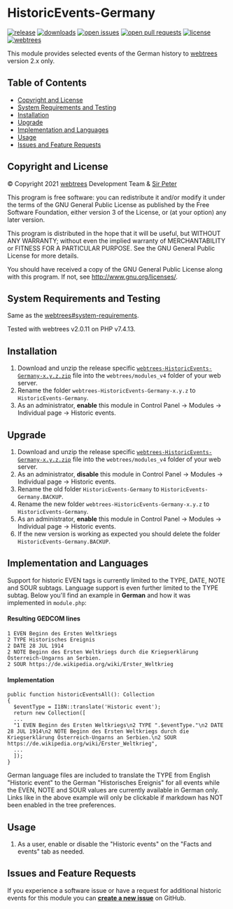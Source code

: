 # HistoricEvents-Germany

[![release](https://img.shields.io/github/v/release/reteP-riS/webtrees-HistoricEvents-Germany)](https://github.com/reteP-riS/webtrees-HistoricEvents-Germany/releases "release")
[![downloads](https://img.shields.io/github/downloads/reteP-riS/webtrees-HistoricEvents-Germany/total.svg)](https://github.com/reteP-riS/webtrees-HistoricEvents-Germany/releases "downloads")
[![open issues](https://img.shields.io/github/issues-raw/reteP-riS/webtrees-HistoricEvents-Germany)](https://github.com/reteP-riS/webtrees-HistoricEvents-Germany/issues?state=open "issues")
[![open pull requests](https://img.shields.io/github/issues-pr-raw/reteP-riS/webtrees-HistoricEvents-Germany)](https://github.com/reteP-riS/webtrees-HistoricEvents-Germany/pulls "pull requests")
[![license](https://img.shields.io/github/license/reteP-riS/webtrees-HistoricEvents-Germany)](https://github.com/reteP-riS/webtrees-HistoricEvents-Germany/blob/main/LICENSE.md "license")
[![webtrees](https://img.shields.io/static/v1?label=webtrees&message=v2.x&color=blue)](https://github.com/fisharebest/webtrees "webtrees")

This module provides selected events of the German history to [webtrees](https://github.com/fisharebest/webtrees) version 2.x only.

## Table of Contents

* [Copyright and License](#copyright-and-license)
* [System Requirements and Testing](#system-requirements-and-testing)
* [Installation](#installation)
* [Upgrade](#upgrade)
* [Implementation and Languages](#implementation-and-languages)
* [Usage](#usage)
* [Issues and Feature Requests](#issues-and-feature-requests)

## Copyright and License

© Copyright 2021 [webtrees](https://github.com/fisharebest/webtrees "webtrees") Development Team & [Sir Peter](https://github.com/reteP-riS/webtrees-HistoricEvents-Germany "Sir Peter")

This program is free software: you can redistribute it and/or modify it under the terms of the GNU General Public License as published by the Free Software Foundation, either version 3 of the License, or (at your option) any later version.

This program is distributed in the hope that it will be useful, but WITHOUT ANY WARRANTY; without even the implied warranty of MERCHANTABILITY or FITNESS FOR A PARTICULAR PURPOSE. See the GNU General Public License for more details.

You should have received a copy of the GNU General Public License along with this program. If not, see <http://www.gnu.org/licenses/>.

## System Requirements and Testing

Same as the [webtrees#system-requirements](https://github.com/fisharebest/webtrees#system-requirements).

Tested with webtrees v2.0.11 on PHP v7.4.13.

## Installation

1. Download and unzip the release specific [`webtrees-HistoricEvents-Germany-x.y.z.zip`](https://github.com/reteP-riS/webtrees-HistoricEvents-Germany/releases "release") file into the `webtrees/modules_v4` folder of your web server.
2. Rename the folder `webtrees-HistoricEvents-Germany-x.y.z` to `HistoricEvents-Germany`.
3. As an administrator, **enable** this module in Control Panel -> Modules -> Individual page -> Historic events.

## Upgrade

1. Download and unzip the release specific [`webtrees-HistoricEvents-Germany-x.y.z.zip`](https://github.com/reteP-riS/webtrees-HistoricEvents-Germany/releases "release") file into the `webtrees/modules_v4` folder of your web server.
2. As an administrator, **disable** this module in Control Panel -> Modules -> Individual page -> Historic events.
3. Rename the old folder `HistoricEvents-Germany` to `HistoricEvents-Germany.BACKUP`.
4. Rename the new folder `webtrees-HistoricEvents-Germany-x.y.z` to `HistoricEvents-Germany`.
5. As an administrator, **enable** this module in Control Panel -> Modules -> Individual page -> Historic events.
6. If the new version is working as expected you should delete the folder `HistoricEvents-Germany.BACKUP`.

## Implementation and Languages

Support for historic EVEN tags is currently limited to the TYPE, DATE, NOTE and SOUR subtags. Language support is even further limited to the TYPE subtag. Below you'll find an example in **German** and how it was implemented in `module.php`:

#### Resulting GEDCOM lines 
    1 EVEN Beginn des Ersten Weltkriegs
    2 TYPE Historisches Ereignis
    2 DATE 28 JUL 1914
    2 NOTE Beginn des Ersten Weltkriegs durch die Kriegserklärung Österreich-Ungarns an Serbien.
    2 SOUR https://de.wikipedia.org/wiki/Erster_Weltkrieg

#### Implementation

    public function historicEventsAll(): Collection
    {
      $eventType = I18N::translate('Historic event');
      return new Collection([
      ...
      "1 EVEN Beginn des Ersten Weltkriegs\n2 TYPE ".$eventType."\n2 DATE 28 JUL 1914\n2 NOTE Beginn des Ersten Weltkriegs durch die Kriegserklärung Österreich-Ungarns an Serbien.\n2 SOUR https://de.wikipedia.org/wiki/Erster_Weltkrieg",
      ...
      ]);
    }

German language files are included to translate the TYPE from English "Historic event" to the German "Historisches Ereignis" for all events while the EVEN, NOTE and SOUR values are currently available in German only. Links like in the above example will only be clickable if markdown has NOT been enabled in the tree preferences. 

## Usage

1. As a user, enable or disable the "Historic events" on the "Facts and events" tab as needed.

## Issues and Feature Requests

If you experience a software issue or have a request for additional historic events for this module you can [**create a new issue**](https://github.com/reteP-riS/webtrees-HistoricEvents-Germany/issues?state=open "create new issue") on GitHub.
